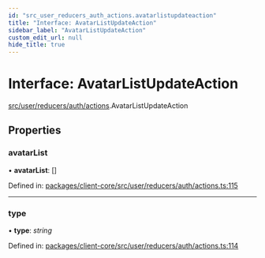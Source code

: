 ```yaml
---
id: "src_user_reducers_auth_actions.avatarlistupdateaction"
title: "Interface: AvatarListUpdateAction"
sidebar_label: "AvatarListUpdateAction"
custom_edit_url: null
hide_title: true
---
```


# Interface: AvatarListUpdateAction

[src/user/reducers/auth/actions](../modules/src_user_reducers_auth_actions.md).AvatarListUpdateAction

## Properties

### avatarList

• **avatarList**: []

Defined in: [packages/client-core/src/user/reducers/auth/actions.ts:115](https://github.com/xr3ngine/xr3ngine/blob/77d12cea0/packages/client-core/src/user/reducers/auth/actions.ts#L115)

___

### type

• **type**: *string*

Defined in: [packages/client-core/src/user/reducers/auth/actions.ts:114](https://github.com/xr3ngine/xr3ngine/blob/77d12cea0/packages/client-core/src/user/reducers/auth/actions.ts#L114)

